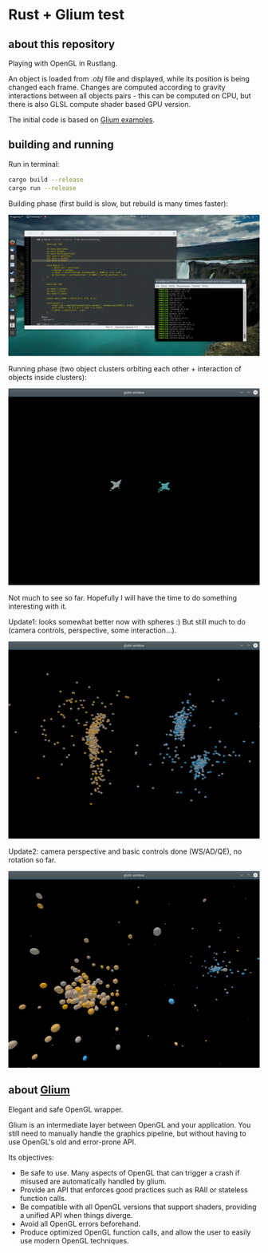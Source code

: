 # Rust + Glium test

## about this repository

Playing with OpenGL in Rustlang.

An object is loaded from *.obj* file and displayed, while its position is being changed each frame. 
Changes are computed according to gravity interactions between all objects pairs - this can be computed 
on CPU, but there is also GLSL compute shader based GPU version. 

The initial code is based on [Glium examples](https://github.com/tomaka/glium/tree/master/examples). 

## building and running

Run in terminal:

```bash
cargo build --release
cargo run --release
```

Building phase (first build is slow, but rebuild is many times faster):

![screen0](https://raw.githubusercontent.com/michal2229/Rust-playground/master/rust_glium_opengl_test/results/screen0.png)

Running phase (two object clusters orbiting each other + interaction of objects inside clusters):

![screen1](https://raw.githubusercontent.com/michal2229/Rust-playground/master/rust_glium_opengl_test/results/screen1.png)

Not much to see so far. Hopefully I will have the time to do something interesting with it.

Update1: looks somewhat better now with spheres :) But still much to do (camera controls, perspective, some interaction...).

![screen2](https://raw.githubusercontent.com/michal2229/Rust-playground/master/rust_glium_opengl_test/results/screen2.png)

Update2: camera perspective and basic controls done (WS/AD/QE), no rotation so far. 

![screen3](https://raw.githubusercontent.com/michal2229/Rust-playground/master/rust_glium_opengl_test/results/screen3.png)


## about [Glium](https://github.com/tomaka/glium)

Elegant and safe OpenGL wrapper.

Glium is an intermediate layer between OpenGL and your application. 
You still need to manually handle the graphics pipeline, 
but without having to use OpenGL's old and error-prone API.

Its objectives:

* Be safe to use. Many aspects of OpenGL that can trigger a crash if misused are automatically handled by glium.
* Provide an API that enforces good practices such as RAII or stateless function calls.
* Be compatible with all OpenGL versions that support shaders, providing a unified API when things diverge.
* Avoid all OpenGL errors beforehand.
* Produce optimized OpenGL function calls, and allow the user to easily use modern OpenGL techniques.
